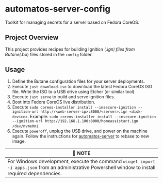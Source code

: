# automatos-server-config

Toolkit for managing secrets for a server based on Fedora CoreOS.

## Project Overview

This project provides recipes for building Ignition (*.ign) files from Butane(*.bu) files stored in the `config` folder.

## Usage

1. Define the Butane configuration files for your server deployments.
1. Execute `just download-iso` to download the latest Fedora CoreOS ISO file. Write the ISO to a USB drive using Etcher (or similar tool)
1. Execute `just serve` to build and serve ignition files.
1. Boot into Fedora CoreOS live distribution.
1. Execute `sudo coreos-installer install --insecure-ignition --ignition-url http://<web-server-ip>:8000/<server>.ign <disk-device>`. Example: `sudo coreos-installer install --insecure-ignition --ignition-url http://192.168.1.100:8000/homeassistant.ign /dev/nvme0n1`.
1. Execute `poweroff`, unplug the USB drive, and power on the machine again. Follow the instructions for [automatos-server](https://github.com/cubt85iz/automatos-server.git) to rebase to new image.

| :memo: **NOTE** |
|--|
| For Windows development, execute the command `winget import -i apps.json` from an administrative Powershell window to install required dependencies. |
